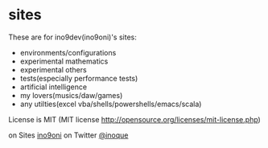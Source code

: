 # sites

These are for ino9dev(ino9oni)'s sites:

- environments/configurations
- experimental mathematics
- experimental others
- tests(especially performance tests)
- artificial intelligence
- my lovers(musics/daw/games)
- any utilties(excel vba/shells/powershells/emacs/scala)

License is MIT (MIT license http://opensource.org/licenses/mit-license.php)

on Sites  [ino9oni](https://sites.google.com/site/ino9oni/)
on Twitter [@inoque](https://twitter.com/inoque)
